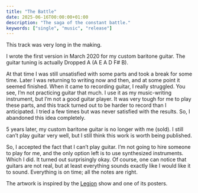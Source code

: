 ```yaml
---
title: "The Battle"
date: 2025-06-16T00:00:00+01:00
description: "The saga of the constant battle."
keywords: ["single", "music", "release"]
---
```


This track was very long in the making.

I wrote the first version in March 2020 for my custom baritone guitar. The guitar tuning is actually Dropped A (A E A D F# B).

At that time I was still unsatisfied with some parts and took a break for some time. Later I was returning to writing now and then, and at some point it seemed finished. When it came to recording guitar, I really struggled. You see, I’m not practicing guitar that much. I use it as my music-writing instrument, but I’m not a good guitar player. It was very tough for me to play these parts, and this track turned out to be harder to record than I anticipated. I tried a few times but was never satisfied with the results. So, I abandoned this idea completely.

5 years later, my custom baritone guitar is no longer with me (sold). I still can’t play guitar very well, but I still think this work is worth being published.

So, I accepted the fact that I can’t play guitar. I’m not going to hire someone to play for me, and the only option left is to use synthesized instruments. Which I did. It turned out surprisingly okay. Of course, one can notice that guitars are not real, but at least everything sounds exactly like I would like it to sound. Everything is on time; all the notes are right.

The artwork is inspired by the [Legion](https://www.imdb.com/title/tt5114356/) show and one of its posters.
